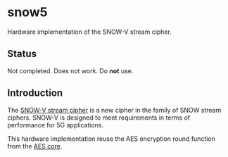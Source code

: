 # snow5
Hardware implementation of the SNOW-V stream cipher.

## Status
Not completed. Does not work. Do **not** use.


## Introduction
The [SNOW-V stream cipher](https://eprint.iacr.org/2018/1143.pdf) is a
new cipher in the family of SNOW stream ciphers. SNOW-V is designed to
meet requirements in terms of performance for 5G applications.

This hardware implementation reuse the AES encryption round function
from the [AES core](https://github.com/secworks/aes).
